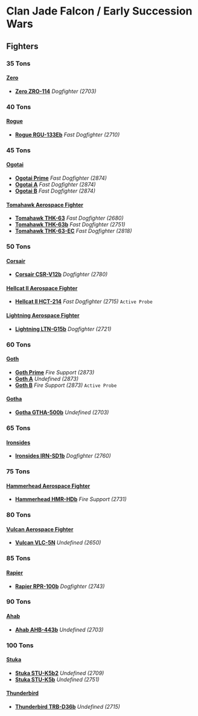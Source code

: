 # Clan Jade Falcon / Early Succession Wars 

## Fighters 

### 35 Tons 

#### [Zero](../../../units/zero.md) 

- [**Zero ZRO-114**](../../../units/zero/zero_zro-114.md) *Dogfighter (2703)* 

### 40 Tons 

#### [Rogue](../../../units/rogue.md) 

- [**Rogue RGU-133Eb**](../../../units/rogue/rogue_rgu-133eb.md) *Fast Dogfighter (2710)* 

### 45 Tons 

#### [Ogotai](../../../units/ogotai.md) 

- [**Ogotai Prime**](../../../units/ogotai/ogotai_prime.md) *Fast Dogfighter (2874)* 
- [**Ogotai A**](../../../units/ogotai/ogotai_a.md) *Fast Dogfighter (2874)* 
- [**Ogotai B**](../../../units/ogotai/ogotai_b.md) *Fast Dogfighter (2874)* 

#### [Tomahawk Aerospace Fighter](../../../units/tomahawk_aerospace_fighter.md) 

- [**Tomahawk THK-63**](../../../units/tomahawk_aerospace_fighter/tomahawk_thk-63.md) *Fast Dogfighter (2680)* 
- [**Tomahawk THK-63b**](../../../units/tomahawk_aerospace_fighter/tomahawk_thk-63b.md) *Fast Dogfighter (2751)* 
- [**Tomahawk THK-63-EC**](../../../units/tomahawk_aerospace_fighter/tomahawk_thk-63-ec.md) *Fast Dogfighter (2818)* 

### 50 Tons 

#### [Corsair](../../../units/corsair.md) 

- [**Corsair CSR-V12b**](../../../units/corsair/corsair_csr-v12b.md) *Dogfighter (2780)* 

#### [Hellcat II Aerospace Fighter](../../../units/hellcat_ii_aerospace_fighter.md) 

- [**Hellcat II HCT-214**](../../../units/hellcat_ii_aerospace_fighter/hellcat_ii_hct-214.md) *Fast Dogfighter (2715)* `Active Probe` 

#### [Lightning Aerospace Fighter](../../../units/lightning_aerospace_fighter.md) 

- [**Lightning LTN-G15b**](../../../units/lightning_aerospace_fighter/lightning_ltn-g15b.md) *Dogfighter (2721)* 

### 60 Tons 

#### [Goth](../../../units/goth.md) 

- [**Goth Prime**](../../../units/goth/goth_prime.md) *Fire Support (2873)* 
- [**Goth A**](../../../units/goth/goth_a.md) *Undefined (2873)* 
- [**Goth B**](../../../units/goth/goth_b.md) *Fire Support (2873)* `Active Probe` 

#### [Gotha](../../../units/gotha.md) 

- [**Gotha GTHA-500b**](../../../units/gotha/gotha_gtha-500b.md) *Undefined (2703)* 

### 65 Tons 

#### [Ironsides](../../../units/ironsides.md) 

- [**Ironsides IRN-SD1b**](../../../units/ironsides/ironsides_irn-sd1b.md) *Dogfighter (2760)* 

### 75 Tons 

#### [Hammerhead Aerospace Fighter](../../../units/hammerhead_aerospace_fighter.md) 

- [**Hammerhead HMR-HDb**](../../../units/hammerhead_aerospace_fighter/hammerhead_hmr-hdb.md) *Fire Support (2731)* 

### 80 Tons 

#### [Vulcan Aerospace Fighter](../../../units/vulcan_aerospace_fighter.md) 

- [**Vulcan VLC-5N**](../../../units/vulcan_aerospace_fighter/vulcan_vlc-5n.md) *Undefined (2650)* 

### 85 Tons 

#### [Rapier](../../../units/rapier.md) 

- [**Rapier RPR-100b**](../../../units/rapier/rapier_rpr-100b.md) *Dogfighter (2743)* 

### 90 Tons 

#### [Ahab](../../../units/ahab.md) 

- [**Ahab AHB-443b**](../../../units/ahab/ahab_ahb-443b.md) *Undefined (2703)* 

### 100 Tons 

#### [Stuka](../../../units/stuka.md) 

- [**Stuka STU-K5b2**](../../../units/stuka/stuka_stu-k5b2.md) *Undefined (2709)* 
- [**Stuka STU-K5b**](../../../units/stuka/stuka_stu-k5b.md) *Undefined (2751)* 

#### [Thunderbird](../../../units/thunderbird.md) 

- [**Thunderbird TRB-D36b**](../../../units/thunderbird/thunderbird_trb-d36b.md) *Undefined (2715)* 

